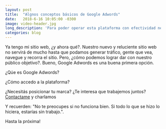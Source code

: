 ```yaml
---
layout: post
title:  "Algnos conceptos básicos de Google Adwords"
date:   2018-6-16 10:05:00 -0300
image: video-header.jpg
long_description: 'Para poder operar esta plataforma con efectividad necesitamos conocer algunos conceptos'
categories: blog
---
```


Ya tengo mi sitio web, ¿y ahora qué?. Nuestro nuevo y reluciente sitio web no servirá de mucho hasta que podamos generar tráfico, gente que vea, navegue y recorra el sitio. Pero, ¿cómo podemos lograr dar con nuestro público objetivo?. Bueno, Google Adwords es una buena primera opción.

¿Qúe es Google Adwords?

¿Cómo accedo a la plataforma?

¿Necesitás posicionar tu marca? ¿Te interesa que trabajemos juntos? <a href="#footer" class="scroll">Contactame</a> y charlamos

Y recuerden: "No te preocupes si no funciona bien. Si todo lo que se hizo lo hiciera, estarías sin trabajo.".

Hasta la próxima!